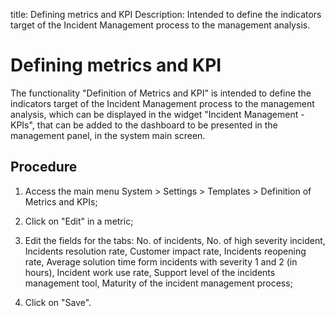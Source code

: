title: Defining metrics and KPI
Description:  Intended to define the indicators target of the Incident Management process to the management analysis.
# Defining metrics and KPI

The functionality "Definition of Metrics and KPI" is intended to define the
indicators target of the Incident Management process to the management analysis,
which can be displayed in the widget "Incident Management - KPIs", that can be
added to the dashboard to be presented in the management panel, in the system
main screen.

Procedure
-------------

1.  Access the main menu System \> Settings \> Templates \> Definition of
    Metrics and KPIs;

2.  Click on "Edit" in a metric;

3.  Edit the fields for the tabs: No. of incidents, No. of high severity incident, Incidents resolution rate, Customer impact rate, Incidents reopening rate, Average solution time form incidents with severity 1 and 2 (in hours), Incident work use rate, Support level of the incidents management tool, Maturity of the incident management process;

4.  Click on "Save".
